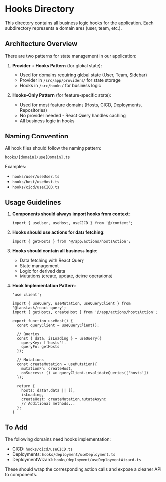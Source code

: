 # Hooks Directory

This directory contains all business logic hooks for the application. Each subdirectory represents a domain area (user, team, etc.).

## Architecture Overview

There are two patterns for state management in our application:

1. **Provider + Hooks Pattern** (for global state):
   - Used for domains requiring global state (User, Team, Sidebar)
   - Provider in `/src/app/providers/` for state storage
   - Hooks in `/src/hooks/` for business logic

2. **Hooks-Only Pattern** (for feature-specific state):
   - Used for most feature domains (Hosts, CICD, Deployments, Repositories)
   - No provider needed - React Query handles caching
   - All business logic in hooks

## Naming Convention

All hook files should follow the naming pattern:
```
hooks/[domain]/use[Domain].ts
```

Examples:
- `hooks/user/useUser.ts`
- `hooks/host/useHost.ts`
- `hooks/cicd/useCICD.ts`

## Usage Guidelines

1. **Components should always import hooks from context**:
   ```tsx
   import { useUser, useHost, useCICD } from '@/context';
   ```

2. **Hooks should use actions for data fetching**:
   ```tsx
   import { getHosts } from '@/app/actions/hostsAction';
   ```

3. **Hooks should contain all business logic**:
   - Data fetching with React Query
   - State management
   - Logic for derived data
   - Mutations (create, update, delete operations)

4. **Hook Implementation Pattern**:
   ```tsx
   'use client';
   
   import { useQuery, useMutation, useQueryClient } from '@tanstack/react-query';
   import { getHosts, createHost } from '@/app/actions/hostsAction';
   
   export function useHost() {
     const queryClient = useQueryClient();
     
     // Queries
     const { data, isLoading } = useQuery({
       queryKey: ['hosts'],
       queryFn: getHosts
     });
     
     // Mutations
     const createMutation = useMutation({
       mutationFn: createHost,
       onSuccess: () => queryClient.invalidateQueries(['hosts'])
     });
     
     return {
       hosts: data?.data || [],
       isLoading,
       createHost: createMutation.mutateAsync
       // Additional methods...
     };
   }
   ```

## To Add

The following domains need hooks implementation:
- CICD: `hooks/cicd/useCICD.ts`
- Deployments: `hooks/deployment/useDeployment.ts`
- DeploymentWizard: `hooks/deployment/useDeploymentWizard.ts`

These should wrap the corresponding action calls and expose a cleaner API to components.